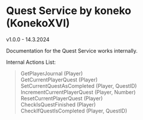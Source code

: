 # Quest Service by koneko (KonekoXVI)
v1.0.0 - 14.3.2024  

Documentation for the Quest Service works internally.  

Internal Actions List:  
> GetPlayerJournal (Player)  
> GetCurrentPlayerQuest (Player)  
> SetCurrentQuestAsCompleted (Player, QuestID)  
> IncrementCurrentPlayerQuest (Player, Number)  
> ResetCurrentPlayerQuest (Player)  
> CheckIsQuestFinished (Player)  
> CheckIfQuestIsCompleted (Player, QuestID)  
